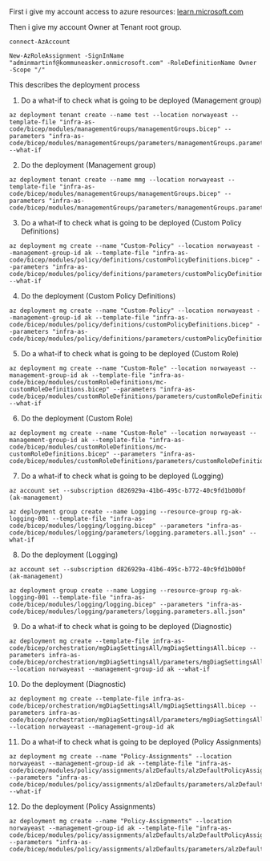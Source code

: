 First i give my account access to azure resources:
[learn.microsoft.com][Link]

Then i give my account Owner at Tenant root group.
```
connect-AzAccount

New-AzRoleAssignment -SignInName "adminmartinf@kommuneasker.onmicrosoft.com" -RoleDefinitionName Owner -Scope "/"
```

This describes the deployment process

1. Do a what-if to check what is going to be deployed (Management group)
```
az deployment tenant create --name test --location norwayeast --template-file "infra-as-code/bicep/modules/managementGroups/managementGroups.bicep" --parameters "infra-as-code/bicep/modules/managementGroups/parameters/managementGroups.parameters.all.json" --what-if
```
2. Do the deployment (Management group)
```
az deployment tenant create --name mmg --location norwayeast --template-file "infra-as-code/bicep/modules/managementGroups/managementGroups.bicep" --parameters "infra-as-code/bicep/modules/managementGroups/parameters/managementGroups.parameters.all.json"
```

3. Do a what-if to check what is going to be deployed (Custom Policy Definitions)
```
az deployment mg create --name "Custom-Policy" --location norwayeast --management-group-id ak --template-file "infra-as-code/bicep/modules/policy/definitions/customPolicyDefinitions.bicep" --parameters "infra-as-code/bicep/modules/policy/definitions/parameters/customPolicyDefinitions.parameters.all.json" --what-if
```

4. Do the deployment (Custom Policy Definitions)
```
az deployment mg create --name "Custom-Policy" --location norwayeast --management-group-id ak --template-file "infra-as-code/bicep/modules/policy/definitions/customPolicyDefinitions.bicep" --parameters "infra-as-code/bicep/modules/policy/definitions/parameters/customPolicyDefinitions.parameters.all.json"
```

5. Do a what-if to check what is going to be deployed (Custom Role)
```
az deployment mg create --name "Custom-Role" --location norwayeast --management-group-id ak --template-file "infra-as-code/bicep/modules/customRoleDefinitions/mc-customRoleDefinitions.bicep" --parameters "infra-as-code/bicep/modules/customRoleDefinitions/parameters/customRoleDefinitions.parameters.all.json" --what-if
```

6. Do the deployment (Custom Role)
```
az deployment mg create --name "Custom-Role" --location norwayeast --management-group-id ak --template-file "infra-as-code/bicep/modules/customRoleDefinitions/mc-customRoleDefinitions.bicep" --parameters "infra-as-code/bicep/modules/customRoleDefinitions/parameters/customRoleDefinitions.parameters.all.json"
```

7. Do a what-if to check what is going to be deployed (Logging)
```
az account set --subscription d826929a-41b6-495c-b772-40c9fd1b00bf (ak-management)

az deployment group create --name Logging --resource-group rg-ak-logging-001 --template-file "infra-as-code/bicep/modules/logging/logging.bicep" --parameters "infra-as-code/bicep/modules/logging/parameters/logging.parameters.all.json" --what-if
```

8. Do the deployment (Logging)
```
az account set --subscription d826929a-41b6-495c-b772-40c9fd1b00bf (ak-management)

az deployment group create --name Logging --resource-group rg-ak-logging-001 --template-file "infra-as-code/bicep/modules/logging/logging.bicep" --parameters "infra-as-code/bicep/modules/logging/parameters/logging.parameters.all.json"
```

9. Do a what-if to check what is going to be deployed (Diagnostic)
```
az deployment mg create --template-file infra-as-code/bicep/orchestration/mgDiagSettingsAll/mgDiagSettingsAll.bicep --parameters infra-as-code/bicep/orchestration/mgDiagSettingsAll/parameters/mgDiagSettingsAll.parameters.all.json --location norwayeast --management-group-id ak --what-if
```

10. Do the deployment (Diagnostic)
```
az deployment mg create --template-file infra-as-code/bicep/orchestration/mgDiagSettingsAll/mgDiagSettingsAll.bicep --parameters infra-as-code/bicep/orchestration/mgDiagSettingsAll/parameters/mgDiagSettingsAll.parameters.all.json --location norwayeast --management-group-id ak
```

11. Do a what-if to check what is going to be deployed (Policy Assignments)
```
az deployment mg create --name "Policy-Assignments" --location norwayeast --management-group-id ak --template-file "infra-as-code/bicep/modules/policy/assignments/alzDefaults/alzDefaultPolicyAssignments.bicep" --parameters "infra-as-code/bicep/modules/policy/assignments/alzDefaults/parameters/alzDefaultPolicyAssignments.parameters.all.json" --what-if
```

12. Do the deployment (Policy Assignments)
```
az deployment mg create --name "Policy-Assignments" --location norwayeast --management-group-id ak --template-file "infra-as-code/bicep/modules/policy/assignments/alzDefaults/alzDefaultPolicyAssignments.bicep" --parameters "infra-as-code/bicep/modules/policy/assignments/alzDefaults/parameters/alzDefaultPolicyAssignments.parameters.all.json"
```




[Link]:                                 https://learn.microsoft.com/en-us/azure/role-based-access-control/elevate-access-global-admin?tabs=azure-portal "learn.microsoft.com"
